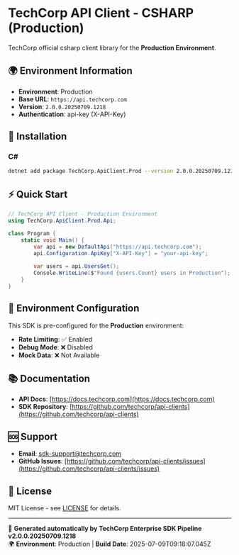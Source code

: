 # TechCorp API Client - CSHARP (Production)

TechCorp official csharp client library for the **Production Environment**.

## 🌍 Environment Information

- **Environment**: Production
- **Base URL**: `https://api.techcorp.com`
- **Version**: `2.0.0.20250709.1218`
- **Authentication**: api-key (X-API-Key)

## 🚀 Installation

### C#

```bash
dotnet add package TechCorp.ApiClient.Prod --version 2.0.0.20250709.1218
```

## ⚡ Quick Start

```csharp
// TechCorp API Client - Production Environment
using TechCorp.ApiClient.Prod.Api;

class Program {
    static void Main() {
        var api = new DefaultApi("https://api.techcorp.com");
        api.Configuration.ApiKey["X-API-Key"] = "your-api-key";
        
        var users = api.UsersGet();
        Console.WriteLine($"Found {users.Count} users in Production");
    }
}
```

## 🔧 Environment Configuration

This SDK is pre-configured for the **Production** environment:

- **Rate Limiting**: ✅ Enabled
- **Debug Mode**: ❌ Disabled  
- **Mock Data**: ❌ Not Available

## 📚 Documentation

- **API Docs**: [https://docs.techcorp.com](https://docs.techcorp.com)
- **SDK Repository**: [https://github.com/techcorp/api-clients](https://github.com/techcorp/api-clients)

## 🆘 Support

- **Email**: [sdk-support@techcorp.com](mailto:sdk-support@techcorp.com)
- **GitHub Issues**: [https://github.com/techcorp/api-clients/issues](https://github.com/techcorp/api-clients/issues)

## 📄 License

MIT License - see [LICENSE](https://opensource.org/licenses/MIT) for details.

---
🤖 **Generated automatically by TechCorp Enterprise SDK Pipeline v2.0.0.20250709.1218**  
🌍 **Environment**: Production | **Build Date**: 2025-07-09T09:18:07.045Z
